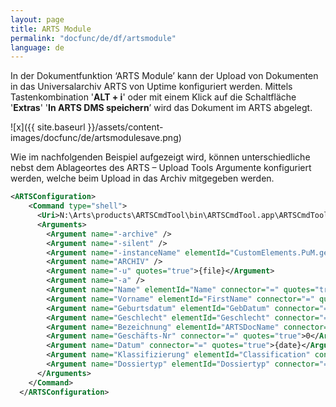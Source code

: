 ```yaml
---
layout: page
title: ARTS Module
permalink: "docfunc/de/df/artsmodule"
language: de
---
```


In der Dokumentfunktion ‘ARTS Module’ kann der Upload von Dokumenten in das Universalarchiv ARTS von Uptime konfiguriert werden. Mittels Tastenkombination '**ALT + i**' oder mit einem Klick auf die Schaltfläche '**Extras**' '**In ARTS DMS speichern**’ wird das Dokument im ARTS abgelegt.

![x]({{ site.baseurl }}/assets/content-images/docfunc/de/artsmodulesave.png)

Wie im nachfolgenden Beispiel aufgezeigt wird, können unterschiedliche nebst dem Ablageortes des ARTS – Upload Tools Argumente konfiguriert werden, welche beim Upload in das Archiv mitgegeben werden. 

```xml
<ARTSConfiguration>
    <Command type="shell">
      <Uri>N:\Arts\products\ARTSCmdTool\bin\ARTSCmdTool.app\ARTSCmdTool.exe</Uri>
      <Arguments>
        <Argument name="-archive" />
        <Argument name="-silent" />
        <Argument name="-instanceName" elementId="CustomElements.PuM.getInstanceName" connector=" "></Argument>
        <Argument name="ARCHIV" />
        <Argument name="-u" quotes="true">{file}</Argument>
        <Argument name="-a" />
        <Argument name="Name" elementId="Name" connector="=" quotes="true" />
        <Argument name="Vorname" elementId="FirstName" connector="=" quotes="true" />
        <Argument name="Geburtsdatum" elementId="GebDatum" connector="=" quotes="true" />
        <Argument name="Geschlecht" elementId="Geschlecht" connector="=" quotes="true" />
        <Argument name="Bezeichnung" elementId="ARTSDocName" connector="=" quotes="true" />
        <Argument name="Geschäfts-Nr" connector="=" quotes="true">0</Argument>
        <Argument name="Datum" connector="=" quotes="true">{date}</Argument>
        <Argument name="Klassifizierung" elementId="Classification" connector="=" quotes="true" />
        <Argument name="Dossiertyp" elementId="Dossiertyp" connector="=" quotes="true" />
      </Arguments>
    </Command>
  </ARTSConfiguration>

```
